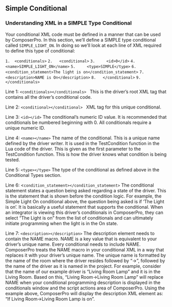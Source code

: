 ## Simple Conditional

### Understanding XML in a SIMPLE Type Conditional

Your conditional XML code must be defined in a manner that can be used by ComposerPro. In this section, we’ll define a SIMPLE type conditional called `SIMPLE_LIGHT_ON`. In doing so we’ll look at each line of XML required to define this type of conditional:

`1.  <conditionals>`
`2.   <conditional>`
`3.     <id>0</id>`
`4.     <name>SIMPLE_LIGHT_ON</name>`
`5.     <type>SIMPLE</type>`
`6.     <condition_statement>The light is on</condition_statement>`
`7.     <description>NAME is On</description>`
`8.   </conditional>`
`9.  </conditionals>`

Line 1: `<conditionals></conditionals> `
This is the driver’s root XML tag that contains all the driver’s conditional code.

Line 2: `<conditional></conditional> `
XML tag for this unique conditional.

Line 3: `<id></id>`
The conditional’s numeric ID value. It is recommended that conditionals be numbered beginning with 0. All conditionals require a unique numeric ID.

Line 4: `<name></name>`
The name of the conditional. This is a unique name defined by the driver writer. It is used in the TestCondition function in the Lua code of the driver. This is given as the first parameter to the TestCondition function. This is how the driver knows what condition is being tested.

Line 5: `<type></type>`
The type of the conditional as defined above in the Conditional Types section.

Line 6: \<`condition_statement></condition_statement>` 
The conditional statement states a question being asked regarding a state of the driver. This is the statement that is shown before the condition logic. For example, the Simple Light On conditional above, the question being asked is if ‘The Light is on’. It is basically a useful statement that supports the conditional. When an integrator is viewing this driver’s conditionals in ComposerPro, they can select “The Light is on” from the list of conditionals and can ultimately initiate programming when the light is in the On state.

Line 7: `<description></description>`
The description element needs to contain the NAME macro. NAME is a key value that is equivalent to your driver’s unique name. Every conditional needs to include NAME. ComposerPro treats the NAME macro in your conditional XML in a way that replaces it with your driver’s unique name. The unique name is formatted by the name of the room where the driver resides followed by “-\>”, followed by the name of the driver as it is named in the project. For example, consider that the name of our example driver is “Living Room Lamp” and it is in the Living Room. Based on this, “Living Room-\>Living Room Lamp” will replace NAME when your conditional programming description is displayed in the conditionals window and the script actions area of ComposerPro. Using the example above, ComposerPro will display the description XML element as: “If Living Room-\>Living Room Lamp is on”.
